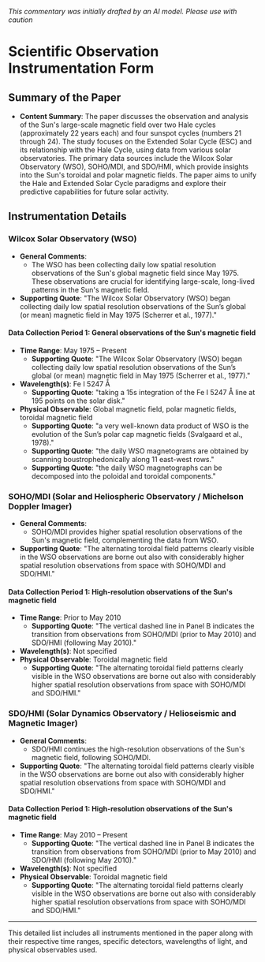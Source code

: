 _This commentary was initially drafted by an AI model. Please use with caution_

# Scientific Observation Instrumentation Form

## Summary of the Paper
- **Content Summary**: The paper discusses the observation and analysis of the Sun's large-scale magnetic field over two Hale cycles (approximately 22 years each) and four sunspot cycles (numbers 21 through 24). The study focuses on the Extended Solar Cycle (ESC) and its relationship with the Hale Cycle, using data from various solar observatories. The primary data sources include the Wilcox Solar Observatory (WSO), SOHO/MDI, and SDO/HMI, which provide insights into the Sun's toroidal and polar magnetic fields. The paper aims to unify the Hale and Extended Solar Cycle paradigms and explore their predictive capabilities for future solar activity.

## Instrumentation Details

### Wilcox Solar Observatory (WSO)
- **General Comments**:
   - The WSO has been collecting daily low spatial resolution observations of the Sun's global magnetic field since May 1975. These observations are crucial for identifying large-scale, long-lived patterns in the Sun's magnetic field.
- **Supporting Quote**: "The Wilcox Solar Observatory (WSO) began collecting daily low spatial resolution observations of the Sun’s global (or mean) magnetic field in May 1975 (Scherrer et al., 1977)."

#### Data Collection Period 1: General observations of the Sun's magnetic field
- **Time Range**: May 1975 – Present
   - **Supporting Quote**: "The Wilcox Solar Observatory (WSO) began collecting daily low spatial resolution observations of the Sun’s global (or mean) magnetic field in May 1975 (Scherrer et al., 1977)."
- **Wavelength(s)**: Fe I 5247 Å
   - **Supporting Quote**: "taking a 15s integration of the Fe I 5247 Å line at 195 points on the solar disk."
- **Physical Observable**: Global magnetic field, polar magnetic fields, toroidal magnetic field
   - **Supporting Quote**: "a very well-known data product of WSO is the evolution of the Sun’s polar cap magnetic fields (Svalgaard et al., 1978)."
   - **Supporting Quote**: "the daily WSO magnetograms are obtained by scanning boustrophedonically along 11 east-west rows."
   - **Supporting Quote**: "the daily WSO magnetographs can be decomposed into the poloidal and toroidal components."

### SOHO/MDI (Solar and Heliospheric Observatory / Michelson Doppler Imager)
- **General Comments**:
   - SOHO/MDI provides higher spatial resolution observations of the Sun's magnetic field, complementing the data from WSO.
- **Supporting Quote**: "The alternating toroidal field patterns clearly visible in the WSO observations are borne out also with considerably higher spatial resolution observations from space with SOHO/MDI and SDO/HMI."

#### Data Collection Period 1: High-resolution observations of the Sun's magnetic field
- **Time Range**: Prior to May 2010
   - **Supporting Quote**: "The vertical dashed line in Panel B indicates the transition from observations from SOHO/MDI (prior to May 2010) and SDO/HMI (following May 2010)."
- **Wavelength(s)**: Not specified
- **Physical Observable**: Toroidal magnetic field
   - **Supporting Quote**: "The alternating toroidal field patterns clearly visible in the WSO observations are borne out also with considerably higher spatial resolution observations from space with SOHO/MDI and SDO/HMI."

### SDO/HMI (Solar Dynamics Observatory / Helioseismic and Magnetic Imager)
- **General Comments**:
   - SDO/HMI continues the high-resolution observations of the Sun's magnetic field, following SOHO/MDI.
- **Supporting Quote**: "The alternating toroidal field patterns clearly visible in the WSO observations are borne out also with considerably higher spatial resolution observations from space with SOHO/MDI and SDO/HMI."

#### Data Collection Period 1: High-resolution observations of the Sun's magnetic field
- **Time Range**: May 2010 – Present
   - **Supporting Quote**: "The vertical dashed line in Panel B indicates the transition from observations from SOHO/MDI (prior to May 2010) and SDO/HMI (following May 2010)."
- **Wavelength(s)**: Not specified
- **Physical Observable**: Toroidal magnetic field
   - **Supporting Quote**: "The alternating toroidal field patterns clearly visible in the WSO observations are borne out also with considerably higher spatial resolution observations from space with SOHO/MDI and SDO/HMI."

---

This detailed list includes all instruments mentioned in the paper along with their respective time ranges, specific detectors, wavelengths of light, and physical observables used.
